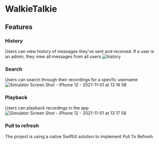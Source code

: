 # WalkieTalkie

## Features

### History
Users can view history of messages they've sent and received. If a user is an admin, they view all messages from all users
![history](https://user-images.githubusercontent.com/28037692/139735910-be9847af-6b90-47ed-8434-279a6030f4ba.png)

### Search
Users can search through their recordings for a specfic username
![Simulator Screen Shot - iPhone 12 - 2021-11-01 at 13 16 58](https://user-images.githubusercontent.com/28037692/139736001-90e3d5b6-f920-43ae-beda-52046c98d6e4.png)

### Playback
Users can playback recordings in the app
![Simulator Screen Shot - iPhone 12 - 2021-11-01 at 13 17 58](https://user-images.githubusercontent.com/28037692/139736128-14df937d-48b5-4568-ac53-92557830734b.png)

### Pull to refresh
The project is using a native SwiftUI solution to implement Pull To Refresh
